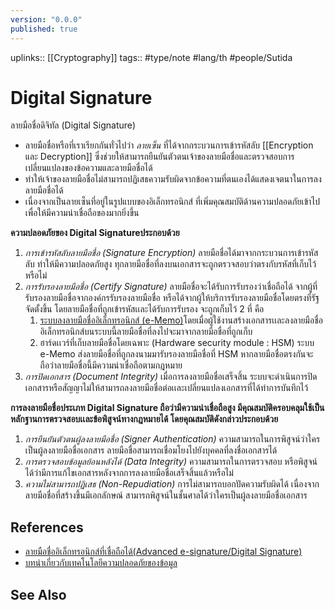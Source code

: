 ```yaml
---
version: "0.0.0"
published: true
---
```

uplinks:: [[Cryptography]]
tags:: #type/note #lang/th #people/Sutida

# Digital Signature
ลายมือชื่อดิจิทัล (Digital Signature)
- ลายมือชื่อหรือที่เราเรียกกันทั่วไปว่า *ลายเซ็น* ที่ได้จากกระบวนการเข้ารหัสลับ [[Encryption และ Decryption]] ซึ่งช่วยให้สามารถยืนยันตัวตนเจ้าของลายมือชื่อและตรวจสอบการเปลี่ยนแปลงของข้อความและลายมือชื่อได้
- ทำให้เจ้าของลายมือชื่อไม่สามารถปฏิเสธความรับผิดจากข้อความที่ตนเองได้แสดงเจตนาในการลงลายมือชื่อได้
- เนื่องจากเป็นลายเซ็นที่อยู่ในรูปแบบของอิเล็กทรอนิกส์ ที่เพิ่มคุณสมบัติด้านความปลอดภัยเข้าไปเพื่อให้มีความน่าเชื่อถือของมากยิ่งขึ้น 

**ความปลอดภัยของ Digital Signatureประกอบด้วย**
1. *การเข้ารหัสลับลายมือชื่อ (Signature Encryption)* ลายมือชื่อได้มาจากกระบวนการเข้ารหัสลับ ทำให้มีความปลอดภัยสูง ทุกลายมือชื่อที่ลงบนเอกสารจะถูกตรวจสอบว่าตรงกับรหัสที่เก็บไว้หรือไม่
2. *การรับรองลายมือชื่อ (Certify Signature)* ลายมือชื่อจะได้รับการรับรองว่าเชื่อถือได้ จากผู้ที่รับรองลายมือชื่อจากองค์กรรับรองลายมือชื่อ หรือได้จากผู้ให้บริการรับรองลายมือชื่อโดยตรงที่รัฐจัดตั้งขึ้น
    โดยลายมือชื่อที่ถูกเข้ารหัสเเละได้รับการรับรอง จะถูกเก็บไว้ 2 ที่ คือ
    1.  [ระบบลงลายมือชื่ออิเล็กทรอนิกส์ (e-Memo)](https://www.codium.co/e-signature)โดยเมื่อผู้ใช้งานสร้างเอกสารเเละลงลายมือชื่ออิเล็กทรอนิกส์บนระบบนี้ลายมือชื่อที่ลงไปจะมาจากลายมือชื่อที่ถูกเก็บ    
	2. ฮาร์ดเเวร์ที่เก็บลายมือชื่อโดยเฉพาะ (Hardware security module : HSM)  ระบบ e-Memo ส่งลายมือชื่อที่ถูกลงนามมารับรองลายมือชื่อที่ HSM หากลายมือชื่อตรงกันจะถือว่าลายมือชื่อนี้มีความน่าเชื่อถือตามกฎหมาย
3. *การปิดเอกสาร (Document Integrity)*  เมื่อการลงลายมือชื่อเสร็จสิ้น ระบบจะดำเนินการปิดเอกสารหรือสัญญาไม่ให้สามารถลงลายมือชื่อต่อเเละเปลี่ยนแปลงเอกสารที่ได้ทำการบันทึกไว้		

**การลงลายมือชื่อประเภท Digital Signature ถือว่ามีความน่าเชื่อถือสูง มีคุณสมบัติครอบคลุมใช้เป็นหลักฐานการตรวจสอบเเละข้อพิสูจน์ทางกฎหมายได้ โดยคุณสมบัติดังกล่าวประกอบด้วย**
1. *การยืนยันตัวตนผู้ลงลายมือชื่อ (Signer Authentication)* ความสามารถในการพิสูจน์ว่าใครเป็นผู้ลงลายมือชื่อเอกสาร ลายมือชื่อสามารถเชื่อมโยงไปยังบุคคลที่ลงชื่อเอกสารได้
2. *การตรวจสอบข้อมูลย้อนหลังได้ (Data Integrity)* ความสามารถในการตรวจสอบ หรือพิสูจน์ได้ว่ามีการแก้ไขเอกสารหลังจากการลงลายมือชื่อเสร็จสิ้นแล้วหรือไม่
3. *ความไม่สามารถปฏิเสธ (Non-Repudiation)* การไม่สามารถบอกปัดความรับผิดได้ เนื่องจากลายมือชื่อที่สร้างขึ้นมีเอกลักษณ์ สามารถพิสูจน์ในชั้นศาลได้ว่าใครเป็นผู้ลงลายมือชื่อเอกสาร  


## References
- [ลายมือชื่ออิเล็กทรอนิกส์ที่เชื่อถือได้(Advanced e-signature/Digital Signature)](https://codium.co/blogs/30-What-the-difference-between-e-signature-and-digital-signature?utm_source=google&utm_medium=cpc&utm_campaign=eMemo-article&utm_content=Article-230821-esigvsdigital&utm_term=digital%20signature%20%E0%B8%84%E0%B8%B7%E0%B8%AD&gclid=CjwKCAjw9e6SBhB2EiwA5myr9tUT98mFOEcTg_LE8kmYmzY0Q7_5XniIeg5Nb4mwD8ziNTuTi6qENBoCRO8QAvD_BwE)
-  [บทนำเกี่ยวกับเทคโนโลยีความปลอดภัยของข้อมูล](https://www.nrca.go.th/content/02-1.html)

## See Also
